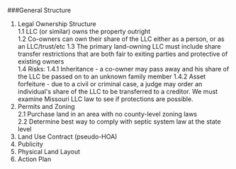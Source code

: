 ###General Structure 

1. Legal Ownership Structure  
   1.1 LLC (or similar) owns the property outright  
   1.2 Co-owners can own their share of the LLC either as a person, or as an LLC/trust/etc
   1.3 The primary land-owning LLC must include share transfer restrictions that are both fair to exiting parties and protective of existing owners  
   1.4 Risks:
      1.4.1 Inheritance - a co-owner may pass away and his share of the LLC be passed on to an unknown family member
      1.4.2 Asset forfeiture - due to a civil or criminal case, a judge may order an individual's share of the LLC to be transferred to a creditor. We must examine Missouri LLC law to see if protections are possible. 
3. Permits and Zoning  
   2.1 Purchase land in an area with no county-level zoning laws  
   2.2 Determine best way to comply with septic system law at the state level  
5. Land Use Contract (pseudo-HOA)
6. Publicity
7. Physical Land Layout
8. Action Plan
